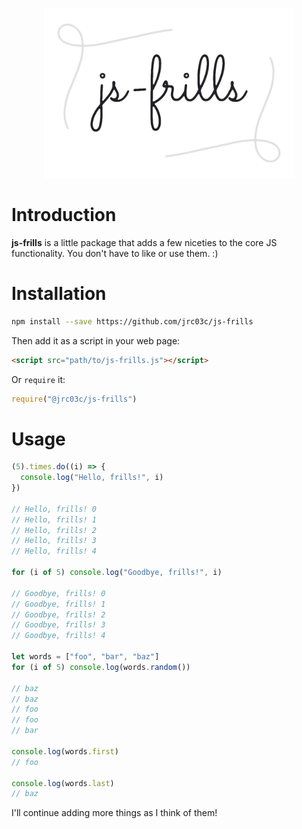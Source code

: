 <p align="center">
  <img src="logo.png" width="400">
</p>

# Introduction

**js-frills** is a little package that adds a few niceties to the core JS functionality. You don't have to like or use them. :)

# Installation

```bash
npm install --save https://github.com/jrc03c/js-frills
```

Then add it as a script in your web page:

```html
<script src="path/to/js-frills.js"></script>
```

Or `require` it:

```js
require("@jrc03c/js-frills")
```

# Usage

```js
(5).times.do((i) => {
  console.log("Hello, frills!", i)
})

// Hello, frills! 0
// Hello, frills! 1
// Hello, frills! 2
// Hello, frills! 3
// Hello, frills! 4

for (i of 5) console.log("Goodbye, frills!", i)

// Goodbye, frills! 0
// Goodbye, frills! 1
// Goodbye, frills! 2
// Goodbye, frills! 3
// Goodbye, frills! 4

let words = ["foo", "bar", "baz"]
for (i of 5) console.log(words.random())

// baz
// baz
// foo
// foo
// bar

console.log(words.first)
// foo

console.log(words.last)
// baz
```

I'll continue adding more things as I think of them!
